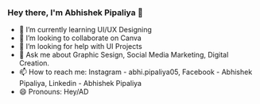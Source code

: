 ### Hey there, I'm Abhishek Pipaliya 👋
  
- 🌱 I’m currently learning UI/UX Designing
- 👯 I’m looking to collaborate on Canva
- 🤔 I’m looking for help with UI Projects
- 💬 Ask me about Graphic Sesign, Social Media Marketing, Digital Creation.
- 📫 How to reach me: Instagram - abhi.pipaliya05, Facebook - Abhishek Pipaliya, Linkedin - Abhishek Pipaliya
- 😄 Pronouns: Hey/AD
